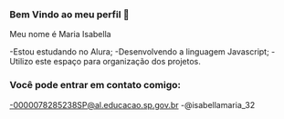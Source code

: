### Bem Vindo ao meu perfil 👋

Meu nome é Maria Isabella

-Estou estudando no Alura;
-Desenvolvendo a linguagem Javascript;
-Utilizo este espaço para organização dos projetos.

### Você pode entrar em contato comigo:
-0000078285238SP@al.educacao.sp.gov.br
-@isabellamaria_32
